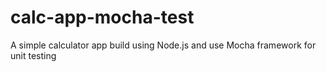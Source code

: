 # calc-app-mocha-test
A simple calculator app build using Node.js and use Mocha framework for unit testing

